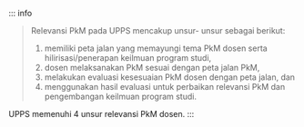 ::: info

> Relevansi PkM pada UPPS mencakup unsur- unsur sebagai berikut:
>
> 1. memiliki peta jalan yang memayungi tema PkM dosen serta hilirisasi/penerapan keilmuan program studi,
> 1. dosen melaksanakan PkM sesuai dengan peta jalan PkM,
> 1. melakukan evaluasi kesesuaian PkM dosen dengan peta jalan, dan
> 1. menggunakan hasil evaluasi untuk perbaikan relevansi PkM dan pengembangan keilmuan program studi.

UPPS memenuhi 4 unsur relevansi PkM dosen.
:::
